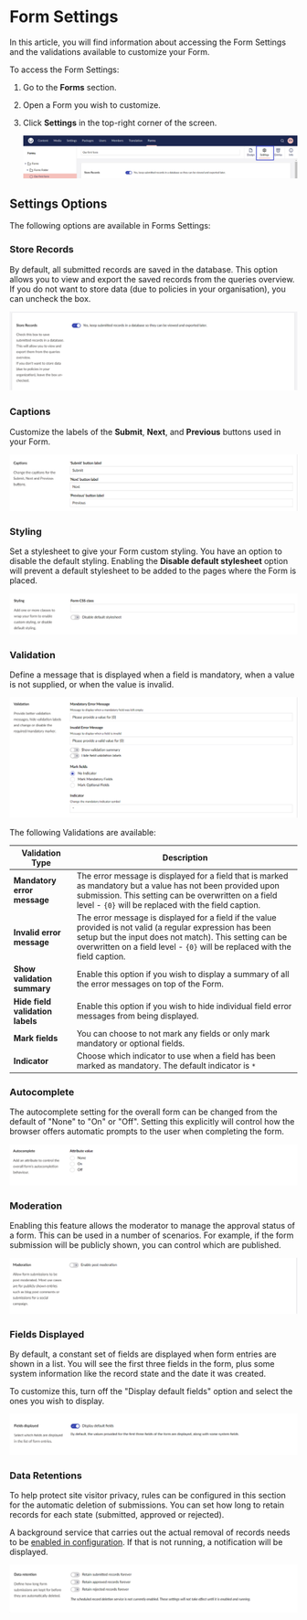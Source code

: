 # Form Settings

In this article, you will find information about accessing the Form Settings and the validations available to customize your Form.

To access the Form Settings:

1. Go to the **Forms** section.
2. Open a Form you wish to customize.
3. Click **Settings** in the top-right corner of the screen.

    ![Form settings dialog](images/FormSettings-V14.png)

## Settings Options

The following options are available in Forms Settings:

### Store Records

By default, all submitted records are saved in the database. This option allows you to view and export the saved records from the queries overview. If you do not want to store data (due to policies in your organisation), you can uncheck the box.

![Form settings Store Records](images/Store-Records-V14.png)

### Captions

Customize the labels of the **Submit**, **Next**, and **Previous** buttons used in your Form.

![Form settings stylesheet](images/FormSettingsCaptions-V14.png)

### Styling

Set a stylesheet to give your Form custom styling. You have an option to disable the default styling. Enabling the **Disable default stylesheet** option will prevent a default stylesheet to be added to the pages where the Form is placed.

![Form settings stylesheet](images/FormSettingsStyling-V14.png)

### Validation

Define a message that is displayed when a field is mandatory, when a value is not supplied, or when the value is invalid.

![Form settings validation](images/FormSettingsValidation-V14.png)

The following Validations are available:

| Validation Type                  | Description                                                                                                                                                                                                                                         |
| -------------------------------- | --------------------------------------------------------------------------------------------------------------------------------------------------------------------------------------------------------------------------------------------------- |
| **Mandatory error message**      | The error message is displayed for a field that is marked as mandatory but a value has not been provided upon submission. This setting can be overwritten on a field level - `{0}` will be replaced with the field caption.                         |
| **Invalid error message**        | The error message is displayed for a field if the value provided is not valid (a regular expression has been setup but the input does not match). This setting can be overwritten on a field level - `{0}` will be replaced with the field caption. |
| **Show validation summary**      | Enable this option if you wish to display a summary of all the error messages on top of the Form.                                                                                                                                                   |
| **Hide field validation labels** | Enable this option if you wish to hide individual field error messages from being displayed.                                                                                                                                                        |
| **Mark fields**                  | You can choose to not mark any fields or only mark mandatory or optional fields.                                                                                                                                                                    |
| **Indicator**                    | Choose which indicator to use when a field has been marked as mandatory. The default indicator is `*`                                                                                                                                               |

### Autocomplete

The autocomplete setting for the overall form can be changed from the default of "None" to "On" or "Off". Setting this explicitly will control how the browser offers automatic prompts to the user when completing the form.

![Form Settings Autocomplete](images/FormSettingsAutocomplete-V14.png)

### Moderation

Enabling this feature allows the moderator to manage the approval status of a form. This can be used in a number of scenarios. For example, if the form submission will be publicly shown, you can control which are published.

![Form settings Moderation](images/FormSettingsModeration-V14.png)

### Fields Displayed

By default, a constant set of fields are displayed when form entries are shown in a list. You will see the first three fields in the form, plus some system information like the record state and the date it was created.

To customize this, turn off the "Display default fields" option and select the ones you wish to display.

![Form settings Fields Displayed](images/FormSettingsFieldsDisplayed-V14.png)

### Data Retentions

To help protect site visitor privacy, rules can be configured in this section for the automatic deletion of submissions. You can set how long to retain records for each state (submitted, approved or rejected).

A background service that carries out the actual removal of records needs to be [enabled in configuration](../../developer/configuration/#scheduledrecorddeletion). If that is not running, a notification will be displayed.

![Form settings Date Retentions](images/FormSettingsDataRetention-V14.png)
